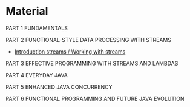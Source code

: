 # Material

PART 1 FUNDAMENTALS

PART 2 FUNCTIONAL-STYLE DATA PROCESSING WITH STREAMS

* [Introduction streams / Working with streams](https://docs.google.com/presentation/d/16beCcA4ShKPnuzOKxGHUrT_KLXKMfklFcO7WOlv0Njw/edit?usp=sharing
) 

PART 3 EFFECTIVE PROGRAMMING WITH STREAMS AND LAMBDAS

PART 4 EVERYDAY JAVA

PART 5 ENHANCED JAVA CONCURRENCY

PART 6 FUNCTIONAL PROGRAMMING AND FUTURE JAVA EVOLUTION
